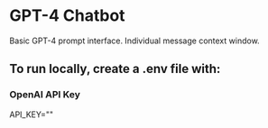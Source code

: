 # GPT-4 Chatbot

Basic GPT-4 prompt interface. Individual message context window.

## To run locally, create a .env file with:

### OpenAI API Key
API_KEY=""